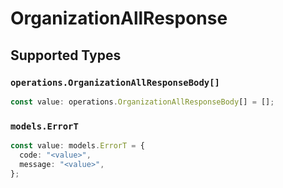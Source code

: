 # OrganizationAllResponse


## Supported Types

### `operations.OrganizationAllResponseBody[]`

```typescript
const value: operations.OrganizationAllResponseBody[] = [];
```

### `models.ErrorT`

```typescript
const value: models.ErrorT = {
  code: "<value>",
  message: "<value>",
};
```

